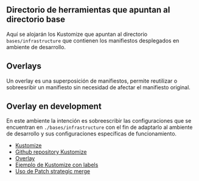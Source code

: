 ## Directorio de herramientas que apuntan al directorio base

Aquí se alojarán los Kustomize que apuntan al directorio `bases/infrastructure` que contienen los manifiestos desplegados en ambiente de desarrollo.

## Overlays

Un overlay es una superposición de manifiestos, permite reutilizar o sobreesribir un manifiesto sin necesidad de afectar el manifiesto original. 

## Overlay en development

En este ambiente la intención es sobreescribir las configuraciones que se encuentran en `./bases/infrastructure` con el fin de adaptarlo al ambiente de desarrollo y sus configuraciones específicas de funcionamiento. 

- [Kustomize](https://kubectl.docs.kubernetes.io/guides/introduction/kustomize/)
- [Github repository Kustomize](https://github.com/kubernetes-sigs/kustomize)
- [Overlay](https://kubectl.docs.kubernetes.io/references/kustomize/glossary/#overlay)
- [Ejemplo de Kustomize con labels](https://kubectl.docs.kubernetes.io/guides/config_management/labels_annotations/)
- [Uso de Patch strategic merge](https://github.com/kubernetes/community/blob/master/contributors/devel/sig-api-machinery/strategic-merge-patch.md)